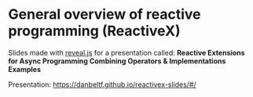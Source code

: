 # General overview of reactive programming (ReactiveX)

Slides made with [reveal.js](https://github.com/hakimel/reveal.js) for a presentation called: 
**Reactive Extensions for Async Programming Combining Operators & Implementations Examples**

Presentation: https://danbeltf.github.io/reactivex-slides/#/
